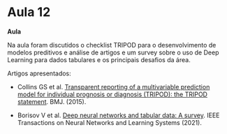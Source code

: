 # Aula 12

**Aula**

Na aula foram discutidos o checklist TRIPOD para o desenvolvimento de modelos preditivos e análise de artigos e um survey sobre o uso de Deep Learning para dados tabulares e os principais desafios da área.

Artigos apresentados:

* Collins GS et al. [Transparent reporting of a multivariable prediction model for individual prognosis or diagnosis (TRIPOD): the TRIPOD statement](https://pubmed.ncbi.nlm.nih.gov/25569120/). BMJ. (2015).

* Borisov V et al. [Deep neural networks and tabular data: A survey](https://arxiv.org/abs/2110.01889). IEEE Transactions on Neural Networks and Learning Systems (2021).

